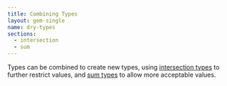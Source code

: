 ```yaml
---
title: Combining Types
layout: gem-single
name: dry-types
sections:
  - intersection
  - sum
---
```


Types can be combined to create new types, using [intersection types](docs::combining-types/intersection)
to further restrict values, and [sum types](docs::combining-types/sum) to allow more acceptable values.
